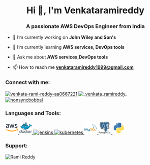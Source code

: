 <h1 align="center">Hi 👋, I'm Venkataramireddy</h1>
<h3 align="center">A passionate AWS DevOps Engineer from India</h3>

- 🔭 I’m currently working on **John Wiley and Son's**

- 🌱 I’m currently learning **AWS services, DevOps tools**

- 💬 Ask me about **AWS services,DevOps tools**

- 📫 How to reach me **venkataramireddy1999@gmail.com**

<h3 align="left">Connect with me:</h3>
<p align="left">
<a href="https://linkedin.com/in/venkata-rami-reddy-aa0667221" target="blank"><img align="center" src="https://raw.githubusercontent.com/rahuldkjain/github-profile-readme-generator/master/src/images/icons/Social/linked-in-alt.svg" alt="venkata-rami-reddy-aa0667221" height="30" width="40" /></a>
<a href="https://instagram.com/_venkata_ramireddy_" target="blank"><img align="center" src="https://raw.githubusercontent.com/rahuldkjain/github-profile-readme-generator/master/src/images/icons/Social/instagram.svg" alt="_venkata_ramireddy_" height="30" width="40" /></a>
<a href="https://www.youtube.com/c/nonsyncbobbal" target="blank"><img align="center" src="https://raw.githubusercontent.com/rahuldkjain/github-profile-readme-generator/master/src/images/icons/Social/youtube.svg" alt="nonsyncbobbal" height="30" width="40" /></a>
</p>

<h3 align="left">Languages and Tools:</h3>
<p align="left"> <a href="https://aws.amazon.com" target="_blank" rel="noreferrer"> <img src="https://raw.githubusercontent.com/devicons/devicon/master/icons/amazonwebservices/amazonwebservices-original-wordmark.svg" alt="aws" width="40" height="40"/> </a> <a href="https://www.docker.com/" target="_blank" rel="noreferrer"> <img src="https://raw.githubusercontent.com/devicons/devicon/master/icons/docker/docker-original-wordmark.svg" alt="docker" width="40" height="40"/> </a> <a href="https://www.jenkins.io" target="_blank" rel="noreferrer"> <img src="https://www.vectorlogo.zone/logos/jenkins/jenkins-icon.svg" alt="jenkins" width="40" height="40"/> </a> <a href="https://kubernetes.io" target="_blank" rel="noreferrer"> <img src="https://www.vectorlogo.zone/logos/kubernetes/kubernetes-icon.svg" alt="kubernetes" width="40" height="40"/> </a> <a href="https://www.mysql.com/" target="_blank" rel="noreferrer"> <img src="https://raw.githubusercontent.com/devicons/devicon/master/icons/mysql/mysql-original-wordmark.svg" alt="mysql" width="40" height="40"/> </a> <a href="https://www.postgresql.org" target="_blank" rel="noreferrer"> <img src="https://raw.githubusercontent.com/devicons/devicon/master/icons/postgresql/postgresql-original-wordmark.svg" alt="postgresql" width="40" height="40"/> </a> <a href="https://www.python.org" target="_blank" rel="noreferrer"> <img src="https://raw.githubusercontent.com/devicons/devicon/master/icons/python/python-original.svg" alt="python" width="40" height="40"/> </a> </p>

<h3 align="left">Support:</h3>
<p><a href="https://www.buymeacoffee.com/Rami Reddy"> <img align="left" src="https://cdn.buymeacoffee.com/buttons/v2/default-yellow.png" height="50" width="210" alt="Rami Reddy" /></a></p><br><br>
